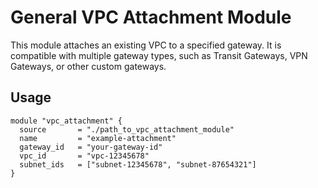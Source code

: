 # General VPC Attachment Module

This module attaches an existing VPC to a specified gateway. It is compatible with multiple gateway types, such as Transit Gateways, VPN Gateways, or other custom gateways.

## Usage

```hcl
module "vpc_attachment" {
  source       = "./path_to_vpc_attachment_module"
  name         = "example-attachment"
  gateway_id   = "your-gateway-id"
  vpc_id       = "vpc-12345678"
  subnet_ids   = ["subnet-12345678", "subnet-87654321"]
}
